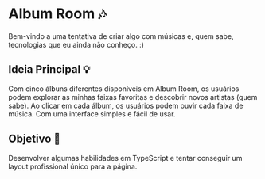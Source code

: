 # Album Room 🎶

Bem-vindo a uma tentativa de criar algo com músicas e, quem sabe, tecnologias que eu ainda não conheço. :)

## Ideia Principal 💡<br>
Com cinco álbuns diferentes disponíveis em Album Room, os usuários podem explorar as minhas faixas favoritas e descobrir novos artistas (quem sabe). Ao clicar em cada álbum, os usuários podem ouvir cada faixa de música. Com uma interface simples e fácil de usar.

## Objetivo 🎯

Desenvolver algumas habilidades em TypeScript e tentar conseguir um layout profissional único para a página.


